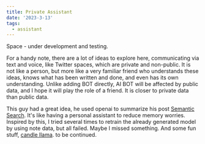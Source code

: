 ```yaml
---
title: Private Assistant
date: '2023-3-13'
tags:
  - assistant
---
```


Space - under development and testing.

For a handy note, there are a lot of ideas to explore here, communicating via text and voice, like Twitter spaces, which are private and non-public.
It is not like a person, but more like a very familiar friend who understands these ideas, knows what has been written and done, and even has its own understanding. Unlike adding BOT directly, AI BOT will be affected by public data, and I hope it will play the role of a friend. It is closer to private data than public data.

This guy had a great idea, he used openai to summarize his post [Semantic Search](https://blog.maximeheckel.com/posts/building-magical-ai-powered-semantic-search/). It's like having a personal assistant to reduce memory worries. Inspired by this, I tried several times to retrain the already generated model by using note data, but all failed. Maybe I missed something. And some fun stuff, [candle llama](https://huggingface.co/spaces/lmz/candle-llama2). to be continued.
